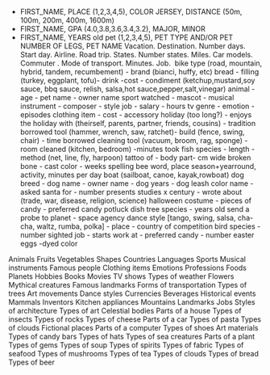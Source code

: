 - FIRST_NAME, PLACE (1,2,3,4,5), COLOR JERSEY, DISTANCE (50m, 100m, 200m, 400m, 1600m)
- FIRST_NAME, GPA (4.0,3.8,3.6,3.4,3.2), MAJOR, MINOR
- FIRST_NAME, YEARS old pet (1,2,3,4,5), PET TYPE AND/OR PET NUMBER OF LEGS, PET NAME
  Vacation. Destination. Number days. Start day. Airline.
  Road trip. States. Number states. Miles. Car models.
  Commuter . Mode of transport. Minutes. Job. 
  bike type (road, mountain, hybrid, tandem, recumbement) - brand (bianci, huffy, etc)
  bread - filling (turkey, eggplant, tofu)- drink -cost - condiment (ketchup,mustard,soy sauce, bbq sauce, relish, salsa,hot sauce,pepper,salt,vinegar)
  animal - age - pet name - owner name
  sport watched - mascot -
  musical instrument - composer - style
  job - salary - hours
  tv genre - emotion - episodes
  clothing item - cost - accessory
  holiday (too long?) - enjoys the holiday with (theirself, parents, partner, friends, cousins) - tradition
  borrowed tool (hammer, wrench, saw, ratchet)- build (fence, swing, chair) - time borrowed
  cleaning tool (vacuum, broom, rag, sponge) - room cleaned (kitchen, bedroom) -minutes took
  fish species - length - method (net, line, fly, harpoon)
  tattoo of - body part- cm wide
  broken bone - cast color - weeks
  spelling bee word, place
  season+yearround, activity, minutes per day
  boat (sailboat, canoe, kayak,rowboat)
  dog breed - dog name - owner name - dog years - dog leash color
  name - asked santa for - number presents
  studies x century - wrote about (trade, war, disease, religion, science)
  halloween costume - pieces of candy - preferred candy
  potluck dish
  tree species - years old
  send a probe to planet - space agency
  dance style [tango, swing, salsa, cha-cha, waltz, rumba, polka] - place - country of competition
  bird species - number sighted
  job - starts work at -
  preferred candy - number easter eggs -dyed color

Animals
Fruits
Vegetables
Shapes
Countries
Languages
Sports
Musical instruments
Famous people
Clothing items
Emotions
Professions
Foods
Planets
Hobbies
Books
Movies
TV shows
Types of weather
Flowers
Mythical creatures
Famous landmarks
Forms of transportation
Types of trees
Art movements
Dance styles
Currencies
Beverages
Historical events
Mammals
Inventors
Kitchen appliances
Mountains
Landmarks
Jobs
Styles of architecture
Types of art
Celestial bodies
Parts of a house
Types of insects
Types of rocks
Types of cheese
Parts of a car
Types of pasta
Types of clouds
Fictional places
Parts of a computer
Types of shoes
Art materials
Types of candy bars
Types of hats
Types of sea creatures
Parts of a plant
Types of gems
Types of soup
Types of spirits
Types of fabric
Types of seafood
Types of mushrooms
Types of tea
Types of clouds
Types of bread
Types of beer
